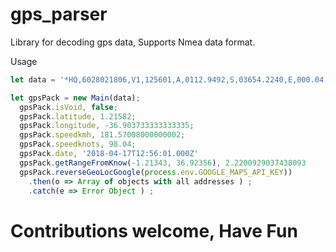 # gps_parser

Library for decoding gps data, Supports Nmea data format.

Usage 

```javascript
let data = '*HQ,6028021806,V1,125601,A,0112.9492,S,03654.2240,E,000.04,000,170218,FFF7BBFF,639,02,04009,12902,7,31#';

let gpsPack = new Main(data);
  gpsPack.isVoid, false;
  gpsPack.latitude, 1.21582;
  gpsPack.longitude, -36.903733333333335;
  gpsPack.speedkmh, 181.57008000000002;
  gpsPack.speedknots, 98.04;
  gpsPack.date, '2018-04-17T12:56:01.000Z'
  gpsPack.getRangeFromKnow(-1.21343, 36.92356), 2.2200929037438093
  gpsPack.reverseGeoLocGoogle(process.env.GOOGLE_MAPS_API_KEY))
    .then(o => Array of objects with all addresses ) ;
    .catch(e => Error Object ) ;

```

# Contributions welcome, Have Fun
